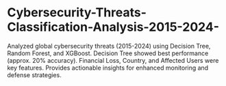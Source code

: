 # Cybersecurity-Threats-Classification-Analysis-2015-2024-
Analyzed global cybersecurity threats (2015-2024) using Decision Tree, Random Forest, and XGBoost. Decision Tree showed best performance (approx. 20% accuracy). Financial Loss, Country, and Affected Users were key features. Provides actionable insights for enhanced monitoring and defense strategies.
